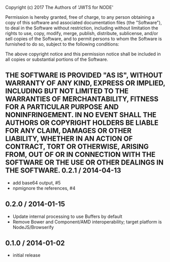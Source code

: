 Copyright (c) 2017 The Authors of 'JWTS for NODE'

Permission is hereby granted, free of charge, to any person obtaining a copy of
this software and associated documentation files (the "Software"), to deal in
the Software without restriction, including without limitation the rights to
use, copy, modify, merge, publish, distribute, sublicense, and/or sell copies of
the Software, and to permit persons to whom the Software is furnished to do so,
subject to the following conditions:

The above copyright notice and this permission notice shall be included in all
copies or substantial portions of the Software.

THE SOFTWARE IS PROVIDED "AS IS", WITHOUT WARRANTY OF ANY KIND, EXPRESS OR
IMPLIED, INCLUDING BUT NOT LIMITED TO THE WARRANTIES OF MERCHANTABILITY, FITNESS
FOR A PARTICULAR PURPOSE AND NONINFRINGEMENT. IN NO EVENT SHALL THE AUTHORS OR
COPYRIGHT HOLDERS BE LIABLE FOR ANY CLAIM, DAMAGES OR OTHER LIABILITY, WHETHER
IN AN ACTION OF CONTRACT, TORT OR OTHERWISE, ARISING FROM, OUT OF OR IN
CONNECTION WITH THE SOFTWARE OR THE USE OR OTHER DEALINGS IN THE SOFTWARE.
0.2.1 / 2014-04-13
------------------
* add base64 output, #5
* npmignore the references, #4 


0.2.0 / 2014-01-15
------------------
* Update internal processing to use Buffers by default
* Remove Bower and Component/AMD interoperability; target platform is NodeJS/Browserify

0.1.0 / 2014-01-02
------------------
* initial release
